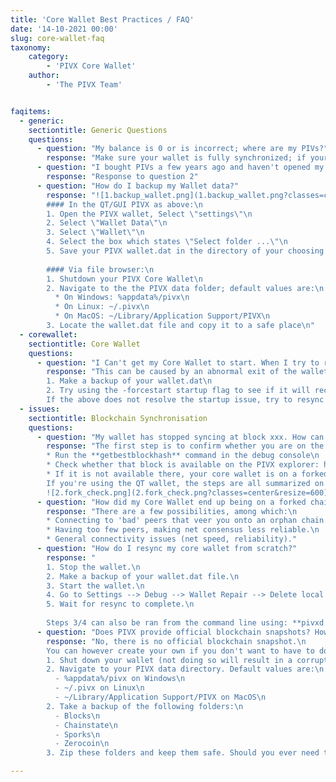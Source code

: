 ```yaml
---
title: 'Core Wallet Best Practices / FAQ'
date: '14-10-2021 00:00'
slug: core-wallet-faq
taxonomy:
    category:
        - 'PIVX Core Wallet'
    author:
        - 'The PIVX Team'


faqitems:
  - generic:
    sectiontitle: Generic Questions
    questions:
      - question: "My balance is 0 or is incorrect; where are my PIVs?"
        response: "Make sure your wallet is fully synchronized; if your wallet is partially synchronized it will only show a partial balance."
      - question: "I bought PIVs a few years ago and haven't opened my wallet for ages. I had zPIVs and they don't appear in my wallet anymore. How do I recover them?"
        response: "Response to question 2"
      - question: "How do I backup my Wallet data?"
        response: "![1.backup_wallet.png](1.backup_wallet.png?classes=center&resize=600)\n
        #### In the QT/GUI PIVX as above:\n
        1. Open the PIVX wallet, Select \"settings\"\n
        2. Select \"Wallet Data\"\n
        3. Select \"Wallet\"\n
        4. Select the box which states \"Select folder ...\"\n
        5. Save your PIVX wallet.dat in the directory of your choosing and name it whatever you like; when loading it into your PIVX wallet directory it must always be named wallet.dat.\n\n
        
        #### Via file browser:\n
        1. Shutdown your PIVX Core Wallet\n
        2. Navigate to the the PIVX data folder; default values are:\n
          * On Windows: %appdata%/pivx\n
          * On Linux: ~/.pivx\n
          * On MacOS: ~/Library/Application Support/PIVX\n
        3. Locate the wallet.dat file and copy it to a safe place\n"
  - corewallet:
    sectiontitle: Core Wallet
    questions:
      - question: "I Can't get my Core Wallet to start. When I try to run it nothing happens, an error is displayed, the window disappears, the loading window never completes, or another startup issue is encountered."
        response: "This can be caused by an abnormal exit of the wallet, resulting in corruption of your local blockchain cache.\n
        1. Make a backup of your wallet.dat\n
        2. Try using the -forcestart startup flag to see if it will recover from a failed start (If using Windows GUI, you will need to make a shortcut to the pivx-qt.exe file with the -forcestart flag; From the command line on all operating systems you can call the pivxd daemon with the switch -forcestart)\n
        If the above does not resolve the startup issue, try to resync the blockchain."
  - issues:
    sectiontitle: Blockchain Synchronisation
    questions:
      - question: "My wallet has stopped syncing at block xxx. How can I fix it?"
        response: "The first step is to confirm whether you are on the right chain. To do so, follow the following steps:\n
        * Run the **getbestblockhash** command in the debug console\n
        * Check whether that block is available on the PIVX explorer: https://explorer.pivx.link/\n
        * If it is not available there, your core wallet is on a forked chain, and needs to be resynced from scratch (see below for steps)\n
        If you're using the QT wallet, the steps are all summarized on the picture below:\n
        ![2.fork_check.png](2.fork_check.png?classes=center&resize=600)"
      - question: "How did my Core Wallet end up being on a forked chain?"
        response: "There are a few possibilities, among which:\n
        * Connecting to 'bad' peers that veer you onto an orphan chain.\n
        * Having too few peers, making net consensus less reliable.\n
        * General connectivity issues (net speed, reliability)."
      - question: "How do I resync my core wallet from scratch?"
        response: "
        1. Stop the wallet.\n
        2. Make a backup of your wallet.dat file.\n
        3. Start the wallet.\n
        4. Go to Settings --> Debug --> Wallet Repair --> Delete local blockchain.\n
        5. Wait for resync to complete.\n
        
        Steps 3/4 can also be ran from the command line using: **pivxd -daemon -resync**"
      - question: "Does PIVX provide official blockchain snapshots? How do I create my own blockchain snapshot?"
        response: "No, there is no official blockchain snapshot.\n
        You can however create your own if you don't want to have to download the full blockchain in case you need to reinstall the core wallet. Here are the steps:\n
        1. Shut down your wallet (not doing so will result in a corrupted snapshot)\n
        2. Navigate to your PIVX data directory. Default values are:\n
          - %appdata%/pivx on Windows\n
          - ~/.pivx on Linux\n
          - ~/Library/Application Support/PIVX on MacOS\n
        2. Take a backup of the following folders:\n
          - Blocks\n
          - Chainstate\n
          - Sporks\n
          - Zerocoin\n
        3. Zip these folders and keep them safe. Should you ever need to restore your blockchain simply copying over these folders to the same data directory mentioned above will allow your PIVX wallet to resume from where this snapshot was taken in terms of block height synced."

---
```




